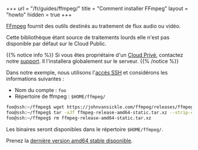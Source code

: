 +++
url = "/fr/guides/ffmpeg/"
title = "Comment installer FFmpeg"
layout = "howto"
hidden = true
+++

[FFmpeg](https://www.ffmpeg.org/) fournit des outils destinés au traitement de flux audio ou vidéo.

Cette bibliothèque étant source de traitements lourds elle n'est pas disponible par défaut sur le Cloud Public.

{{% notice info %}}
Si vous êtes propriétaire d'un [Cloud Privé](accounts/billing/private-cloud-prices), contactez notre [support](https://admin.alwaysdata.com/support/add/). Il l'installera globalement sur le serveur.
{{% /notice %}}

Dans notre exemple, nous utilisons l'[accès SSH](remote-access/ssh) et considérons les informations suivantes :

- Nom du compte : `foo`
- Répertoire de ffmpeg : `$HOME/ffmpeg/`

```sh
foo@ssh:~/ffmpeg$ wget https://johnvansickle.com/ffmpeg/releases/ffmpeg-release-amd64-static.tar.xz
foo@ssh:~/ffmpeg$ tar -xJf ffmpeg-release-amd64-static.tar.xz --strip-components=1
foo@ssh:~/ffmpeg$ rm ffmpeg-release-amd64-static.tar.xz
```

Les binaires seront disponibles dans le répertoire `$HOME/ffmpeg/`.

Prenez la [dernière version amd64 stable disponible](https://johnvansickle.com/ffmpeg/).
